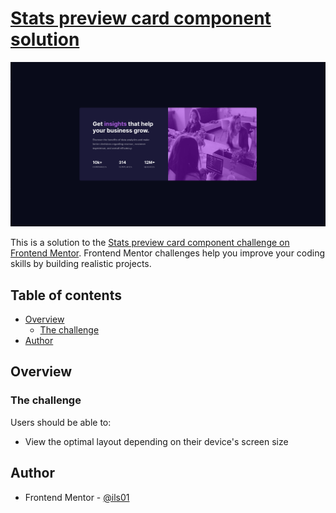 # [Stats preview card component solution](https://#)

<div align="center">

![](./preview.png)

</div>

This is a solution to the [Stats preview card component challenge on Frontend Mentor](https://www.frontendmentor.io/challenges/stats-preview-card-component-8JqbgoU62). Frontend Mentor challenges help you improve your coding skills by building realistic projects.

## Table of contents

- [Overview](#overview)
  - [The challenge](#the-challenge)
- [Author](#author)

## Overview

### The challenge

Users should be able to:

- View the optimal layout depending on their device's screen size

## Author

- Frontend Mentor - [@ils01](https://www.frontendmentor.io/profile/ils01)
